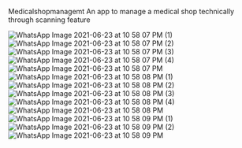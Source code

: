  Medicalshopmanagemt
An app to manage a medical shop technically through scanning feature

![WhatsApp Image 2021-06-23 at 10 58 07 PM (1)](https://user-images.githubusercontent.com/58944717/123142940-9fac5480-d477-11eb-8b48-9e839f7d444e.jpeg)
![WhatsApp Image 2021-06-23 at 10 58 07 PM (2)](https://user-images.githubusercontent.com/58944717/123142945-a0dd8180-d477-11eb-8e76-23443ef19aa6.jpeg)
![WhatsApp Image 2021-06-23 at 10 58 07 PM (3)](https://user-images.githubusercontent.com/58944717/123142948-a0dd8180-d477-11eb-85e8-ea36abedb8a9.jpeg)
![WhatsApp Image 2021-06-23 at 10 58 07 PM (4)](https://user-images.githubusercontent.com/58944717/123142949-a1761800-d477-11eb-93ad-c8526bd0cfd6.jpeg)
![WhatsApp Image 2021-06-23 at 10 58 07 PM](https://user-images.githubusercontent.com/58944717/123142950-a20eae80-d477-11eb-9627-ab18fbafda96.jpeg)
![WhatsApp Image 2021-06-23 at 10 58 08 PM (1)](https://user-images.githubusercontent.com/58944717/123142952-a20eae80-d477-11eb-8992-06e0aab5d754.jpeg)
![WhatsApp Image 2021-06-23 at 10 58 08 PM (2)](https://user-images.githubusercontent.com/58944717/123142954-a2a74500-d477-11eb-92b9-26f2585fcc8d.jpeg)
![WhatsApp Image 2021-06-23 at 10 58 08 PM (3)](https://user-images.githubusercontent.com/58944717/123142955-a33fdb80-d477-11eb-807b-b9855e247c17.jpeg)
![WhatsApp Image 2021-06-23 at 10 58 08 PM (4)](https://user-images.githubusercontent.com/58944717/123142958-a33fdb80-d477-11eb-9327-ee5e4264dabf.jpeg)
![WhatsApp Image 2021-06-23 at 10 58 08 PM](https://user-images.githubusercontent.com/58944717/123142962-a3d87200-d477-11eb-84cc-1689e729e076.jpeg)
![WhatsApp Image 2021-06-23 at 10 58 09 PM (1)](https://user-images.githubusercontent.com/58944717/123142965-a3d87200-d477-11eb-8977-d8ad579d3abc.jpeg)
![WhatsApp Image 2021-06-23 at 10 58 09 PM (2)](https://user-images.githubusercontent.com/58944717/123142966-a4710880-d477-11eb-94b8-e29f5ada8a2e.jpeg)
![WhatsApp Image 2021-06-23 at 10 58 09 PM](https://user-images.githubusercontent.com/58944717/123142968-a4710880-d477-11eb-8bc5-6481c34fd233.jpeg)


